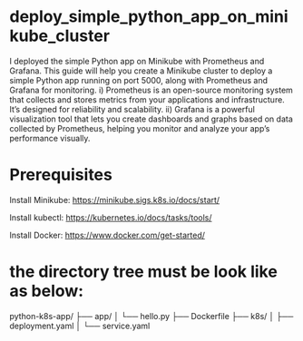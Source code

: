 # deploy_simple_python_app_on_minikube_cluster
I deployed the simple Python app on Minikube with Prometheus and Grafana. This guide will help you create a Minikube cluster to deploy a simple Python app running on port 5000, along with Prometheus and Grafana for monitoring. i) Prometheus is an open-source monitoring system that collects and stores metrics from your applications and infrastructure. It’s designed for reliability and scalability. ii) Grafana is a powerful visualization tool that lets you create dashboards and graphs based on data collected by Prometheus, helping you monitor and analyze your app’s performance visually.
# Prerequisites
Install Minikube: https://minikube.sigs.k8s.io/docs/start/

Install kubectl: https://kubernetes.io/docs/tasks/tools/

Install Docker: https://www.docker.com/get-started/

# the directory tree must be look like as below:
python-k8s-app/
├── app/
│   └── hello.py
├── Dockerfile
├── k8s/
│   ├── deployment.yaml
│   └── service.yaml
